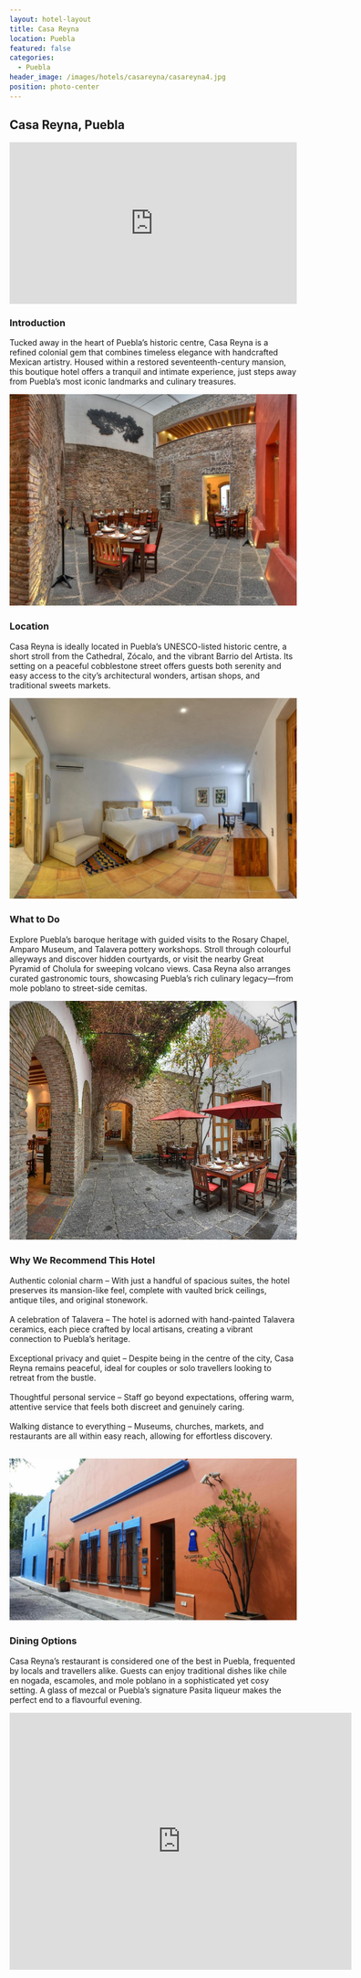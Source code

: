 ```yaml
---
layout: hotel-layout
title: Casa Reyna
location: Puebla
featured: false
categories:
  - Puebla
header_image: /images/hotels/casareyna/casareyna4.jpg
position: photo-center
---
```


## Casa Reyna, Puebla &nbsp;

<style>.embed-container { position: relative; padding-bottom: 56.25%; height: 0; overflow: hidden; max-width: 100%; } .embed-container iframe, .embed-container object, .embed-container embed { position: absolute; top: 0; left: 0; width: 100%; height: 100%; }</style><div class='embed-container'><iframe src='https://www.youtube.com/embed/BfQi6mFPsdA' frameborder='0' allowfullscreen></iframe></div>

### Introduction  
Tucked away in the heart of Puebla’s historic centre, Casa Reyna is a refined colonial gem that combines timeless elegance with handcrafted Mexican artistry. Housed within a restored seventeenth-century mansion, this boutique hotel offers a tranquil and intimate experience, just steps away from Puebla’s most iconic landmarks and culinary treasures.  

![](/images/hotels/casareyna/casareyna1.jpg)

### Location  
Casa Reyna is ideally located in Puebla’s UNESCO-listed historic centre, a short stroll from the Cathedral, Zócalo, and the vibrant Barrio del Artista. Its setting on a peaceful cobblestone street offers guests both serenity and easy access to the city’s architectural wonders, artisan shops, and traditional sweets markets.  

![](/images/hotels/casareyna/casareyna2.jpg)

### What to Do  
Explore Puebla’s baroque heritage with guided visits to the Rosary Chapel, Amparo Museum, and Talavera pottery workshops. Stroll through colourful alleyways and discover hidden courtyards, or visit the nearby Great Pyramid of Cholula for sweeping volcano views. Casa Reyna also arranges curated gastronomic tours, showcasing Puebla’s rich culinary legacy—from mole poblano to street-side cemitas.  

![](/images/hotels/casareyna/casareyna3.jpg)

### Why We Recommend This Hotel  
Authentic colonial charm – With just a handful of spacious suites, the hotel preserves its mansion-like feel, complete with vaulted brick ceilings, antique tiles, and original stonework. &nbsp;  
&nbsp;  
A celebration of Talavera – The hotel is adorned with hand-painted Talavera ceramics, each piece crafted by local artisans, creating a vibrant connection to Puebla’s heritage. &nbsp;  
&nbsp;  
Exceptional privacy and quiet – Despite being in the centre of the city, Casa Reyna remains peaceful, ideal for couples or solo travellers looking to retreat from the bustle. &nbsp;  
&nbsp;  
Thoughtful personal service – Staff go beyond expectations, offering warm, attentive service that feels both discreet and genuinely caring. &nbsp;  
&nbsp;  
Walking distance to everything – Museums, churches, markets, and restaurants are all within easy reach, allowing for effortless discovery. &nbsp;  
&nbsp;  

![](/images/hotels/casareyna/casareyna5.jpg)

### Dining Options  
Casa Reyna’s restaurant is considered one of the best in Puebla, frequented by locals and travellers alike. Guests can enjoy traditional dishes like chile en nogada, escamoles, and mole poblano in a sophisticated yet cosy setting. A glass of mezcal or Puebla’s signature Pasita liqueur makes the perfect end to a flavourful evening.  


<iframe src="https://www.google.com/maps/embed?pb=!1m18!1m12!1m3!1d7542.715467796151!2d-98.20831360620727!3d19.04800287001602!2m3!1f0!2f0!3f0!3m2!1i1024!2i768!4f13.1!3m3!1m2!1s0x85cfc0e581ea2db5%3A0xdbebcdaa8c39ad25!2sCASAREYNA%20Hotel%20-%20Restaurante!5e0!3m2!1ses!2ses!4v1753967017108!5m2!1ses!2ses" width="600" height="450" style="border:0;" allowfullscreen="" loading="lazy" referrerpolicy="no-referrer-when-downgrade"></iframe>
